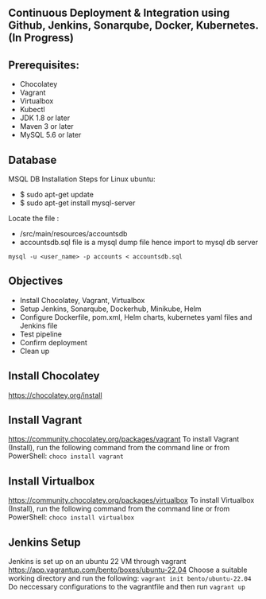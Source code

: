 ## Continuous Deployment & Integration using Github, Jenkins, Sonarqube, Docker, Kubernetes. (In Progress)

## Prerequisites:
- Chocolatey
- Vagrant
- Virtualbox
- Kubectl
- JDK 1.8 or later
- Maven 3 or later
- MySQL 5.6 or later

## Database
MSQL DB Installation Steps for Linux ubuntu:
- $ sudo apt-get update
- $ sudo apt-get install mysql-server

Locate the file :
- /src/main/resources/accountsdb
- accountsdb.sql file is a mysql dump file hence import to mysql db server
```
mysql -u <user_name> -p accounts < accountsdb.sql
```
## Objectives
- Install Chocolatey, Vagrant, Virtualbox
- Setup Jenkins, Sonarqube, Dockerhub, Minikube, Helm
- Configure Dockerfile, pom.xml, Helm charts, kubernetes yaml files and Jenkins file
- Test pipeline
- Confirm deployment
- Clean up

## Install Chocolatey
https://chocolatey.org/install
## Install Vagrant
https://community.chocolatey.org/packages/vagrant
To install Vagrant (Install), run the following command from the command line or from PowerShell:
```choco install vagrant```
## Install Virtualbox
https://community.chocolatey.org/packages/virtualbox
To install Virtualbox (Install), run the following command from the command line or from PowerShell:
```choco install virtualbox```
## Jenkins Setup
Jenkins is set up on an ubuntu 22 VM through vagrant
https://app.vagrantup.com/bento/boxes/ubuntu-22.04
Choose a suitable working directory and run the following:
```vagrant init bento/ubuntu-22.04```
Do neccessary configurations to the vagrantfile and then run
```vagrant up```





